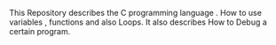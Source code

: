 This Repository describes the C programming language . How to use variables , functions and also Loops. It also describes How to Debug a certain program.
